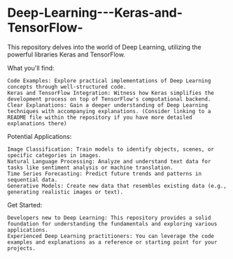 # Deep-Learning---Keras-and-TensorFlow-
This repository delves into the world of Deep Learning, utilizing the powerful libraries Keras and TensorFlow.

What you'll find:

    Code Examples: Explore practical implementations of Deep Learning concepts through well-structured code.
    Keras and TensorFlow Integration: Witness how Keras simplifies the development process on top of TensorFlow's computational backend.
    Clear Explanations: Gain a deeper understanding of Deep Learning techniques with accompanying explanations. (Consider linking to a README file within the repository if you have more detailed explanations there)

Potential Applications:

    Image Classification: Train models to identify objects, scenes, or specific categories in images.
    Natural Language Processing: Analyze and understand text data for tasks like sentiment analysis or machine translation.
    Time Series Forecasting: Predict future trends and patterns in sequential data.
    Generative Models: Create new data that resembles existing data (e.g., generating realistic images or text).

Get Started:

    Developers new to Deep Learning: This repository provides a solid foundation for understanding the fundamentals and exploring various applications.
    Experienced Deep Learning practitioners: You can leverage the code examples and explanations as a reference or starting point for your projects.

